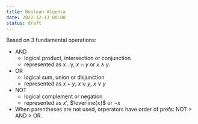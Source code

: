 ```yaml
---
title: Boolean Algebra
date: 2022-12-13 00:00
status: draft
---
```


Based on 3 fundamental operations:
  * AND
      * logical product, intersection or conjunction
      * represented as x . y, $x \cap y$ or $x \wedge y$.
  * OR
      * logical sum, union or disjunction
      * represented as $x + y$, $x \cup y$, $x \lor y$
  * NOT
      * logical complement or negation
      * represented as $x'$, $\overline{x}$ or $\neg x$
* When parentheses are not used, orperators have order of prefs: NOT > AND > OR.
